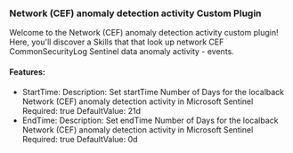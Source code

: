 
### Network (CEF) anomaly detection activity Custom Plugin

Welcome to the Network (CEF) anomaly detection activity custom plugin! Here, you'll discover a Skills that that look up network CEF CommonSecurityLog Sentinel data anomaly activity - events.

#### Features:

- StartTime:
            Description: Set startTime Number of Days for the localback Network (CEF) anomaly detection activity in Microsoft Sentinel
            Required: true
            DefaultValue: 21d
- EndTime:
            Description: Set endTime Number of Days for the localback Network (CEF) anomaly detection activity in Microsoft Sentinel
            Required: true
            DefaultValue: 0d
